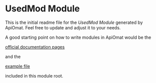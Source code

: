 # UsedMod Module

This is the initial readme file for the *UsedMod Module* generated by ApiOmat. 
Feel free to update and adjust it to your needs.

A good starting point on how to write modules in ApiOmat would be the 

[official documentation pages](https://docs.apiomat.com/30/Create-your-own.html) 

and the

[example file](snippets.md)

included in this module root.
